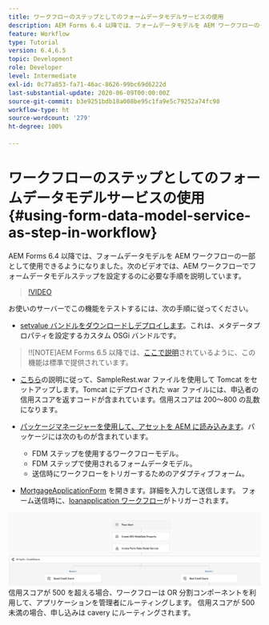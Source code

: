 ```yaml
---
title: ワークフローのステップとしてのフォームデータモデルサービスの使用
description: AEM Forms 6.4 以降では、フォームデータモデルを AEM ワークフローの一部として使用できるようになりました。次のビデオでは、AEM ワークフローでフォームデータモデルステップを設定するのに必要な手順を説明しています。
feature: Workflow
type: Tutorial
version: 6.4,6.5
topic: Development
role: Developer
level: Intermediate
exl-id: 0c77a853-fa71-46ac-8626-99bc69d6222d
last-substantial-update: 2020-06-09T00:00:00Z
source-git-commit: b3e9251bdb18a008be95c1fa9e5c79252a74fc98
workflow-type: ht
source-wordcount: '279'
ht-degree: 100%

---
```


# ワークフローのステップとしてのフォームデータモデルサービスの使用 {#using-form-data-model-service-as-step-in-workflow}

AEM Forms 6.4 以降では、フォームデータモデルを AEM ワークフローの一部として使用できるようになりました。次のビデオでは、AEM ワークフローでフォームデータモデルステップを設定するのに必要な手順を説明しています。


>[!VIDEO](https://video.tv.adobe.com/v/21719?quality=12&learn=on)

お使いのサーバーでこの機能をテストするには、次の手順に従ってください。
* [setvalue バンドルをダウンロードしデプロイします](/help/forms/assets/common-osgi-bundles/SetValueApp.core-1.0-SNAPSHOT.jar)。これは、メタデータプロパティを設定するカスタム OSGi バンドルです。
>!![NOTE]AEM Forms 6.5 以降では、[ここで説明](form-data-model-service-as-step-in-aem65-workflow-video-use.md)されているように、この機能は標準で提供されています。

*  [こちら](https://experienceleague.adobe.com/docs/experience-manager-learn/forms/ic-print-channel-tutorial/introduction.html?lang=ja)の説明に従って、SampleRest.war ファイルを使用して Tomcat をセットアップします。Tomcat にデプロイされた war ファイルには、申込者の信用スコアを返すコードが含まれています。信用スコアは 200～800 の乱数になります。

* [パッケージマネージャーを使用して、アセットを AEM に読み込みます](assets/invoke-fdm-as-service-step.zip)。パッケージには次のものが含まれています。

   * FDM ステップを使用するワークフローモデル。
   * FDM ステップで使用されるフォームデータモデル。
   * 送信時にワークフローをトリガーするためのアダプティブフォーム。
* [MortgageApplicationForm](http://localhost:4502/content/dam/formsanddocuments/loanapplication/jcr:content?wcmmode=disabled) を開きます。詳細を入力して送信します。 フォーム送信時に、[loanapplication ワークフロー](http://http://localhost:4502/editor.html/conf/global/settings/workflow/models/LoanApplication2.html)がトリガーされます。

![ ワークフロー ](assets/fdm-as-service-step-workflow.PNG)
信用スコアが 500 を超える場合、ワークフローは OR 分割コンポーネントを利用して、アプリケーションを管理者にルーティングします。 信用スコアが 500 未満の場合、申し込みは cavery にルーティングされます。
